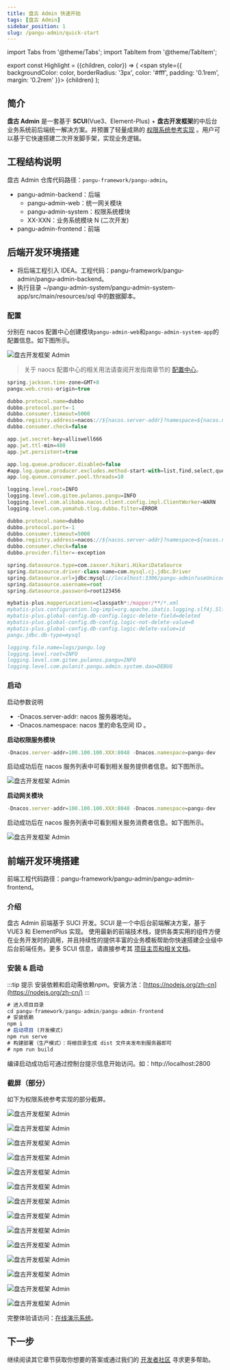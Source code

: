 ```yaml
---
title: 盘古 Admin 快速开始
tags: [盘古 Admin]
sidebar_position: 1
slug: /pangu-admin/quick-start
---
```


<head>
  <title>盘古 Admin 快速入门 | SUCI(Vue3、Element-Plus) | 盘古开发框架</title>
  <meta name="keywords" content="盘古开发框架 | 部署运维指南" />
  <meta name="description" content="盘古开发框架是一套轻量稳健的工业级分布式微服务开发治理框架（兼容单体分层架构）" />
</head>

import Tabs from '@theme/Tabs';
import TabItem from '@theme/TabItem';

export const Highlight = ({children, color}) => (
  <span
    style={{
      backgroundColor: color,
      borderRadius: '3px',
      color: '#fff',
      padding: '0.1rem',
      margin: '0.2rem'
    }}>
    {children}
  </span>
);

## 简介

**盘古 Admin** 是一套基于 **SCUI**(Vue3、Element-Plus) + **盘古开发框架**的中后台业务系统前后端统一解决方案。并预置了轻量成熟的 [权限系统参考实现](/online-demo) 。用户可以基于它快速搭建二次开发脚手架，实现业务逻辑。

## 工程结构说明
盘古 Admin 仓库代码路径：`pangu-framework/pangu-admin`。
- pangu-admin-backend：后端
  - pangu-admin-web：统一网关模块
  - pangu-admin-system：权限系统模块
  - XX-XXN：业务系统模块 N (二次开发)
- pangu-admin-frontend：前端

## 后端开发环境搭建

- 将后端工程引入 IDEA。工程代码：pangu-framework/pangu-admin/pangu-admin-backend。
- 执行目录 ~/pangu-admin-system/pangu-admin-system-app/src/main/resources/sql 中的数据脚本。

### 配置
分别在 nacos 配置中心创建模块`pangu-admin-web`和`pangu-admin-system-app`的配置信息。如下图所示。

![盘古开发框架 Admin](/resources/doc/35-pangu-admin.png)

> 关于 naocs 配置中心的相关用法请查阅开发指南章节的 [配置中心](/docs/advanced-guide/nacos-config-center)。

<Tabs>
<TabItem value="pangu-admin-web" label="pangu-admin-web">

```jsx title="Data Id 为 ppangu-admin-web 的配置数据"
spring.jackson.time-zone=GMT+8
pangu.web.cross-origin=true

dubbo.protocol.name=dubbo
dubbo.protocol.port=-1
dubbo.consumer.timeout=5000
dubbo.registry.address=nacos://${nacos.server-addr}?namespace=${nacos.namespace}
dubbo.consumer.check=false

app.jwt.secret-key=alliswell666
app.jwt.ttl-min=480
app.jwt.persistent=true

app.log.queue.producer.disabled=false
#app.log.queue.producer.excludes.method-start-with=list,find,select,query,read
app.log.queue.consumer.pool.threads=10

logging.level.root=INFO
logging.level.com.gitee.pulanos.pangu=INFO
logging.level.com.alibaba.nacos.client.config.impl.ClientWorker=WARN
logging.level.com.yomahub.tlog.dubbo.filter=ERROR
```

</TabItem>

<TabItem value="pangu-admin-system-app" label="pangu-admin-system-app">

```jsx title="Data Id 为 pangu-admin-system-app 的配置数据"
dubbo.protocol.name=dubbo
dubbo.protocol.port=-1
dubbo.consumer.timeout=5000
dubbo.registry.address=nacos://${nacos.server-addr}?namespace=${nacos.namespace}
dubbo.consumer.check=false
dubbo.provider.filter=-exception

spring.datasource.type=com.zaxxer.hikari.HikariDataSource
spring.datasource.driver-class-name=com.mysql.cj.jdbc.Driver
spring.datasource.url=jdbc:mysql://localhost:3306/pangu-admin?useUnicode=true&characterEncoding=utf-8&autoReconnect=true&failOverReadOnly=false&allowMultiQueries=true&useSSL=false&rewriteBatchedStatements=true
spring.datasource.username=root
spring.datasource.password=root123456

mybatis-plus.mapperLocations=classpath*:/mapper/**/*.xml
mybatis-plus.configuration.log-impl=org.apache.ibatis.logging.slf4j.Slf4jImpl
mybatis-plus.global-config.db-config.logic-delete-field=deleted
mybatis-plus.global-config.db-config.logic-not-delete-value=0
mybatis-plus.global-config.db-config.logic-delete-value=id
pangu.jdbc.db-type=mysql

logging.file.name=logs/pangu.log
logging.level.root=INFO
logging.level.com.gitee.pulanos.pangu=INFO
logging.level.com.pulanit.pangu.admin.system.dao=DEBUG
```
</TabItem>
</Tabs>

### 启动

启动参数说明  
  - -Dnacos.server-addr: nacos 服务器地址。
  - -Dnacos.namespace: nacos 里的命名空间 ID 。

**启动权限服务模块**
```jsx title="启动参数"
-Dnacos.server-addr=100.100.100.XXX:8048 -Dnacos.namespace=pangu-dev
```
启动成功后在 nacos 服务列表中可看到相关服务提供者信息。如下图所示。

![盘古开发框架 Admin](/resources/doc/36-pangu-admin.png)

**启动网关模块**
```jsx title="启动参数"
-Dnacos.server-addr=100.100.100.XXX:8048 -Dnacos.namespace=pangu-dev
```
启动成功后在 nacos 服务列表中可看到相关服务消费者信息。如下图所示。

![盘古开发框架 Admin](/resources/doc/37-pangu-admin.png)

## 前端开发环境搭建

前端工程代码路径：pangu-framework/pangu-admin/pangu-admin-frontend。

### 介绍
盘古 Admin 前端基于 SUCI 开发。SCUI 是一个中后台前端解决方案，基于 VUE3 和 ElementPlus 实现。 使用最新的前端技术栈，提供各类实用的组件方便在业务开发时的调用，并且持续性的提供丰富的业务模板帮助你快速搭建企业级中后台前端任务。更多 SCUI 信息，请直接参考其 [项目主页和相关文档](https://lolicode.gitee.io/scui-doc/guide/)。

### 安装 & 启动
:::tip 提示
安装依赖和启动需依赖npm。安装方法：[https://nodejs.org/zh-cn](https://nodejs.org/zh-cn/)
:::

```jsx
# 进入项目目录
cd pangu-framework/pangu-admin/pangu-admin-frontend
# 安装依赖
npm i
# 启动项目 (开发模式)
npm run serve
# 构建部署（生产模式）：将根目录生成 dist 文件夹发布到服务器即可
# npm run build
```
编译启动成功后可通过控制台提示信息开始访问。如：http://localhost:2800

### 截屏（部分）
如下为权限系统参考实现的部分截屏。

<Tabs>
<TabItem value="1" label="1">

![盘古开发框架 Admin](/resources/doc/38-pangu-admin.png)
</TabItem>
<TabItem value="2" label="2">

![盘古开发框架 Admin](/resources/doc/39-pangu-admin.png)
</TabItem>
<TabItem value="3" label="3">

![盘古开发框架 Admin](/resources/doc/40-pangu-admin.png)
</TabItem>
<TabItem value="4" label="4">

![盘古开发框架 Admin](/resources/doc/41-pangu-admin.png)
</TabItem>
<TabItem value="5" label="5">

![盘古开发框架 Admin](/resources/doc/42-pangu-admin.png)
</TabItem>
<TabItem value="6" label="6">

![盘古开发框架 Admin](/resources/doc/43-pangu-admin.png)
</TabItem>
<TabItem value="7" label="7">

![盘古开发框架 Admin](/resources/doc/44-pangu-admin.png)
</TabItem>
<TabItem value="8" label="8">

![盘古开发框架 Admin](/resources/doc/45-pangu-admin.png)
</TabItem>
<TabItem value="9" label="9">

![盘古开发框架 Admin](/resources/doc/46-pangu-admin.png)
</TabItem>
<TabItem value="10" label="10">

![盘古开发框架 Admin](/resources/doc/47-pangu-admin.png)
</TabItem>
<TabItem value="11" label="11">

![盘古开发框架 Admin](/resources/doc/48-pangu-admin.png)
</TabItem>
<TabItem value="12" label="12">

![盘古开发框架 Admin](/resources/doc/51-pangu-admin.png)
</TabItem>
<TabItem value="13" label="13">

![盘古开发框架 Admin](/resources/doc/50-pangu-admin.png)
</TabItem>
<TabItem value="14" label="14">

![盘古开发框架 Admin](/resources/doc/49-pangu-admin.png)
</TabItem>
</Tabs>

完整体验请访问：[在线演示系统](/online-demo)。


## 下一步
继续阅读其它章节获取你想要的答案或通过我们的 [开发者社区](/community) 寻求更多帮助。
